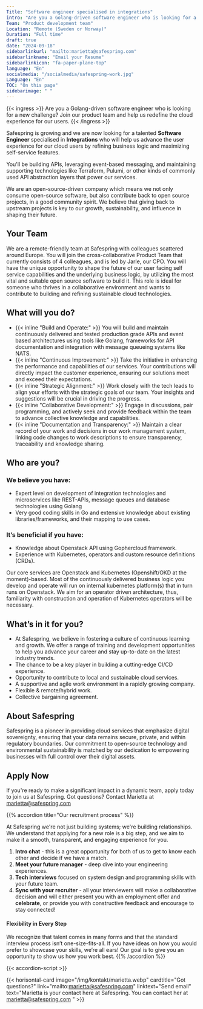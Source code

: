 ```yaml
---
Title: "Software engineer specialised in integrations"
intro: "Are you a Golang-driven software engineer who is looking for a new challenge? Join us on a mission to empower European innovation. "
Team: "Product development team"
Location: "Remote (Sweden or Norway)"
Duration: "Full time"
draft: true
date: "2024-09-18"
sidebarlinkurl: "mailto:marietta@safespring.com"
sidebarlinkname: "Email your Resume"
sidebarlinkicon: "fa-paper-plane-top"
language: "En"
socialmedia: "/socialmedia/safespring-work.jpg"
Language: "En"
TOC: "On this page"
sidebarimage: " "
---
```


{{< ingress >}}
Are you a Golang-driven software engineer who is looking for a new challenge? Join our product team and help us redefine the cloud experience for our users.
{{< /ingress >}}

Safespring is growing and we are now looking for a talented **Software Engineer** specialised in **Integrations** who will help us advance the user experience for our cloud users by refining business logic and maximizing self-service features. 
 
You'll be building APIs, leveraging event-based messaging, and maintaining supporting technologies like Terraform, Pulumi, or other kinds of commonly used API abstraction layers that power our services.
 
We are an open-source-driven company which means  we not only consume open-source software, but also contribute back to open source projects, in a good community spirit. We believe that giving back to upstream projects is key to our growth, sustainability, and influence in shaping their future.

## Your Team 

We are a remote-friendly team at Safespring with colleagues scattered around Europe. You will join the cross-collaborative Product Team that currently consists of 4 colleagues, and is led by Jarle, our CPO. You will have the unique opportunity to shape the future of our user facing self service capabilities and the underlying business logic, by utilizing the most vital and suitable open source software to build it. This role is ideal for someone who thrives in a collaborative environment and wants to contribute to building and refining sustainable cloud technologies. 

## What will you do?

- {{< inline "Build and Operate:" >}} You will build and maintain continuously delivered and tested production grade APIs and event based architectures using tools like Golang, frameworks for API documentation and integration with message queueing systems like NATS.
- {{< inline "Continuous Improvement:" >}} Take the initiative in enhancing the performance and capabilities of our services. Your contributions will directly impact the customer experience, ensuring our solutions meet and exceed their expectations. 
- {{< inline "Strategic Alignment:" >}} Work closely with the tech leads to align your efforts with the strategic goals of our team. Your insights and suggestions will be crucial in driving the progress. 
- {{< inline "Collaborative Development:" >}} Engage in discussions, pair programming, and actively seek and provide feedback within the team to advance collective knowledge and capabilities.
- {{< inline "Documentation and Transparency:" >}} Maintain a clear record of your work and decisions in our work management system, linking code changes to work descriptions to ensure transparency, traceability and knowledge sharing. 

## Who are you?

### We believe you have: 

- Expert level on development of integration technologies and microservices like REST-APIs, message queues and database technologies using Golang
- Very good coding skills in Go and extensive knowledge about existing libraries/frameworks, and their mapping to use cases. 

### It’s beneficial if you have: 

- Knowledge about Openstack API using Gophercloud framework. 
- Experience with Kubernetes, operators and custom resource definitions (CRDs). 

Our core services are Openstack and Kubernetes (Openshift/OKD at the moment)-based. Most of the continuously delivered business logic you develop and operate will run on internal kubernetes platform(s) that in turn runs on Openstack. We aim for an operator driven architecture, thus, familiarity with construction and operation of Kubernetes operators will be necessary. 

## What’s in it for you?
- At Safespring, we believe in fostering a culture of continuous learning and growth. We offer a range of training and development opportunities to help you advance your career and stay up-to-date on the latest industry trends.
- The chance to be a key player in building a cutting-edge CI/CD experience.
- Opportunity to contribute to local and sustainable cloud services.
- A supportive and agile work environment in a rapidly growing company.
- Flexible & remote/hybrid work.
- Collective bargaining agreement.


## About Safespring
Safespring is a pioneer in providing cloud services that emphasize digital sovereignty, ensuring that your data remains secure, private, and within regulatory boundaries. Our commitment to open-source technology and environmental sustainability is matched by our dedication to empowering businesses with full control over their digital assets. 

## Apply Now
If you're ready to make a significant impact in a dynamic team, apply today to join us at Safespring. Got questions? Contact Marietta at marietta@safespring.com







{{% accordion title="Our recruitment process" %}}

At Safespring we're not just building systems; we're building relationships. We understand that applying for a new role is a big step, and we aim to make it a smooth, transparent, and engaging experience for you.

1.	**Intro chat** - this is a great opportunity for both of us to get to know each other and decide if we have a match. 
2.	**Meet your future manager** - deep dive into your engineering experiences.  
3.	**Tech interviews** focused on system design and programming skills with your future team.
4.	**Sync with your recruiter** - all your interviewers will make a collaborative decision and will either present you with an employment offer and **celebrate**, or provide you with constructive feedback and encourage to stay connected! 
 
#### Flexibility in Every Step
We recognize that talent comes in many forms and that the standard interview process isn’t one-size-fits-all. If you have ideas on how you would prefer to showcase your skills, we’re all ears! Our goal is to give you an opportunity to show us how you work best.
{{% /accordion %}}

{{< accordion-script >}}

{{< horisontal-card image="/img/kontakt/marietta.webp" cardtitle="Got questions?" link="mailto:marietta@safespring.com" linktext="Send email" text="Marietta is your contact here at Safespring. You can contact her at marietta@safespring.com " >}}
